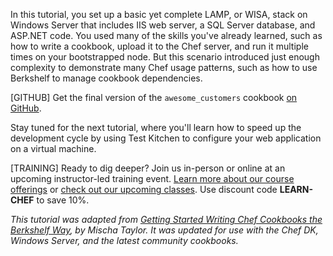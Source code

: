 In this tutorial, you set up a basic yet complete LAMP, or WISA, stack on Windows Server that includes IIS web server, a SQL Server database, and ASP.NET code. You used many of the skills you've already learned, such as how to write a cookbook, upload it to the Chef server, and run it multiple times on your bootstrapped node. But this scenario introduced just enough complexity to demonstrate many Chef usage patterns, such as how to use Berkshelf to manage cookbook dependencies.

[GITHUB] Get the final version of the `awesome_customers` cookbook [on GitHub](https://github.com/learn-chef/manage-a-web-app-windows).

Stay tuned for the next tutorial, where you'll learn how to speed up the development cycle by using Test Kitchen to configure your web application on a virtual machine.

[TRAINING] Ready to dig deeper? Join us in-person or online at an upcoming instructor-led training event. [Learn more about our course offerings](https://www.chef.io/training/) or [check out our upcoming classes](https://www.chef.io/blog/events/category/training-events/). Use discount code **LEARN-CHEF** to save 10%.

<p style="font-size: 14px; font-style: italic;">
This tutorial was adapted from <a href="http://misheska.com/blog/2013/06/16/getting-started-writing-chef-cookbooks-the-berkshelf-way/">Getting Started Writing Chef Cookbooks the Berkshelf Way</a>, by Mischa Taylor. It was updated for use with the Chef DK, Windows Server, and the latest community cookbooks.
</p>
